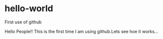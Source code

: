 # hello-world
First use of github


Hello People!!
This is the first time I am using github.Lets see hoe it works...
